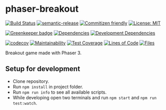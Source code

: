 # phaser-breakout

[![Build Status](https://travis-ci.org/nunof07/phaser-breakout.svg?branch=master)](https://travis-ci.org/nunof07/phaser-breakout)
[![semantic-release](https://img.shields.io/badge/%20%20%F0%9F%93%A6%F0%9F%9A%80-semantic--release-e10079.svg)](https://github.com/semantic-release/semantic-release)
[![Commitizen friendly](https://img.shields.io/badge/commitizen-friendly-brightgreen.svg)](http://commitizen.github.io/cz-cli/)
[![License: MIT](https://img.shields.io/badge/License-MIT-yellow.svg)](https://opensource.org/licenses/MIT)

[![Greenkeeper badge](https://badges.greenkeeper.io/nunof07/phaser-breakout.svg)](https://greenkeeper.io/)
[![Dependencies](https://david-dm.org/nunof07/phaser-breakout.svg)](https://david-dm.org/nunof07/phaser-breakout)
[![Development Dependencies](https://david-dm.org/nunof07/phaser-breakout/dev-status.svg)](https://david-dm.org/nunof07/phaser-breakout?type=dev)

[![codecov](https://codecov.io/gh/nunof07/phaser-breakout/branch/master/graph/badge.svg)](https://codecov.io/gh/nunof07/phaser-breakout)
[![Maintainability](https://api.codeclimate.com/v1/badges/2a8090c04b076da60754/maintainability)](https://codeclimate.com/github/nunof07/phaser-breakout/maintainability)
[![Test Coverage](https://api.codeclimate.com/v1/badges/2a8090c04b076da60754/test_coverage)](https://codeclimate.com/github/nunof07/phaser-breakout/test_coverage)
[![Lines of Code](https://tokei.rs/b1/github/nunof07/phaser-breakout)](https://github.com/Aaronepower/tokei)
[![Files](https://tokei.rs/b1/github/nunof07/phaser-breakout?category=files)](https://github.com/Aaronepower/tokei)

Breakout game made with Phaser 3.

## Setup for development

- Clone repository.
- Run `npm install` in project folder.
- Run `npm run info` to see all available scripts.
- While developing open two terminals and run `npm start` and `npm run test:watch`.